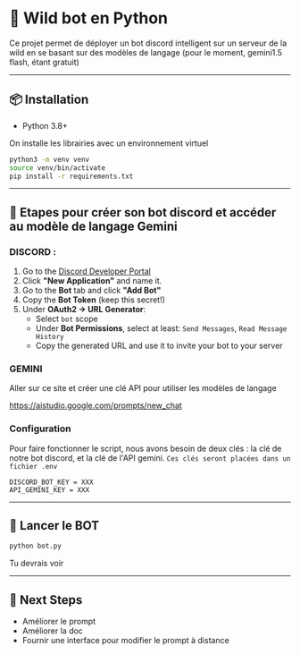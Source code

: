 # 🤖 Wild bot en Python

Ce projet permet de déployer un bot discord intelligent sur un serveur de la wild en se basant sur des modèles de langage (pour le moment, gemini1.5 flash, étant gratuit)

---

## 📦 Installation

- Python 3.8+

On installe les librairies avec un environnement virtuel

```bash
python3 -m venv venv
source venv/bin/activate
pip install -r requirements.txt
```

---

## 🚀 Etapes pour créer son bot discord et accéder au modèle de langage Gemini

### DISCORD :

1. Go to the [Discord Developer Portal](https://discord.com/developers/applications)
2. Click **"New Application"** and name it.
3. Go to the **Bot** tab and click **"Add Bot"**
4. Copy the **Bot Token** (keep this secret!)
5. Under **OAuth2 → URL Generator**:
   - Select `bot` scope
   - Under **Bot Permissions**, select at least: `Send Messages`, `Read Message History`
   - Copy the generated URL and use it to invite your bot to your server

### GEMINI

Aller sur ce site et créer une clé API pour utiliser les modèles de langage

https://aistudio.google.com/prompts/new_chat

### Configuration

Pour faire fonctionner le script, nous avons besoin de deux clés : la clé de notre bot discord, et la clé de l'API gemini.  `Ces clés seront placées dans un fichier .env`

```
DISCORD_BOT_KEY = XXX
API_GEMINI_KEY = XXX
```

---

## 🧪 Lancer le BOT

```bash
python bot.py
```

Tu devrais voir

---

## 📌 Next Steps

- Améliorer le prompt
- Améliorer la doc
- Fournir une interface pour modifier le prompt à distance
